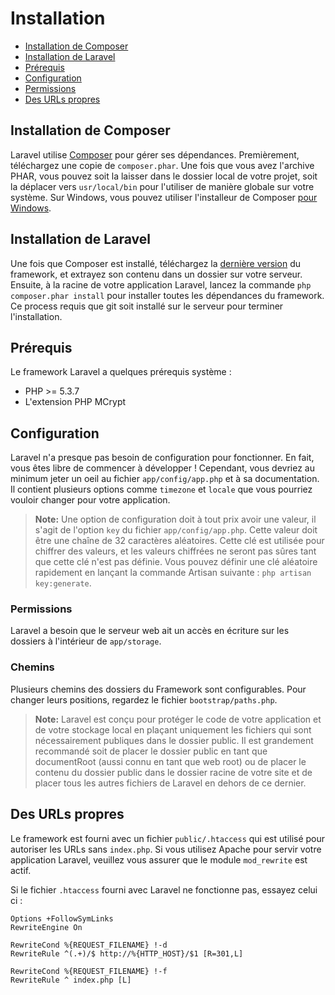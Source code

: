 # Installation

- [Installation de Composer](#install-composer)
- [Installation de Laravel](#install-laravel)
- [Prérequis](#server-requirements)
- [Configuration](#configuration)
- [Permissions](#permissions)
- [Des URLs propres](#pretty-urls)

<a name="install-composer"></a>
## Installation de Composer

Laravel utilise [Composer](http://getcomposer.org) pour gérer ses dépendances. Premièrement, téléchargez une copie de `composer.phar`. Une fois que vous avez l'archive PHAR, vous pouvez soit la laisser dans le dossier local de votre projet, soit la déplacer vers `usr/local/bin` pour l'utiliser de manière globale sur votre système. Sur Windows, vous pouvez utiliser l'installeur de Composer [pour Windows](https://getcomposer.org/Composer-Setup.exe).

<a name="install-laravel"></a>
## Installation de Laravel

Une fois que Composer est installé, téléchargez la [dernière version](https://github.com/laravel/laravel/archive/develop.zip) du framework, et extrayez son contenu dans un dossier sur votre serveur. Ensuite, à la racine de votre application Laravel, lancez la commande `php composer.phar install` pour installer toutes les dépendances du framework. Ce process requis que git soit installé sur le serveur pour terminer l'installation.

<a name="server-requirements"></a>
## Prérequis

Le framework Laravel a quelques prérequis système :

- PHP >= 5.3.7
- L'extension PHP MCrypt

<a name="configuration"></a>
## Configuration

Laravel n'a presque pas besoin de configuration pour fonctionner. En fait, vous êtes libre de commencer à développer ! Cependant, vous devriez au minimum jeter un oeil au fichier `app/config/app.php` et à sa documentation. Il contient plusieurs options comme `timezone` et `locale` que vous pourriez vouloir changer pour votre application.

> **Note:** Une option de configuration doit à tout prix avoir une valeur, il s'agit de l'option `key` du fichier `app/config/app.php`. Cette valeur doit être une chaîne de 32 caractères aléatoires. Cette clé est utilisée pour chiffrer des valeurs, et les valeurs chiffrées ne seront pas sûres tant que cette clé n'est pas définie. Vous pouvez définir une clé aléatoire rapidement en lançant la commande Artisan suivante : `php artisan key:generate`.

<a name="permissions"></a>
### Permissions
Laravel a besoin que le serveur web ait un accès en écriture sur les dossiers à l'intérieur de `app/storage`.

<a name="paths"></a>
### Chemins

Plusieurs chemins des dossiers du Framework sont configurables. Pour changer leurs positions, regardez le fichier `bootstrap/paths.php`.

> **Note:** Laravel est conçu pour protéger le code de votre application et de votre stockage local en plaçant uniquement les fichiers qui sont nécessairement publiques dans le dossier public. Il est grandement recommandé soit de placer le dossier public en tant que documentRoot (aussi connu en tant que web root) ou de placer le contenu du dossier public dans le dossier racine de votre site et de placer tous les autres fichiers de Laravel en dehors de ce dernier.

<a name="pretty-urls"></a>
## Des URLs propres

Le framework est fourni avec un fichier `public/.htaccess` qui est utilisé pour autoriser les URLs sans `index.php`. Si vous utilisez Apache pour servir votre application Laravel, veuillez vous assurer que le module `mod_rewrite` est actif.

Si le fichier `.htaccess` fourni avec Laravel ne fonctionne pas, essayez celui ci :

	Options +FollowSymLinks
	RewriteEngine On

	RewriteCond %{REQUEST_FILENAME} !-d
    RewriteRule ^(.+)/$ http://%{HTTP_HOST}/$1 [R=301,L]
   
    RewriteCond %{REQUEST_FILENAME} !-f
    RewriteRule ^ index.php [L]
